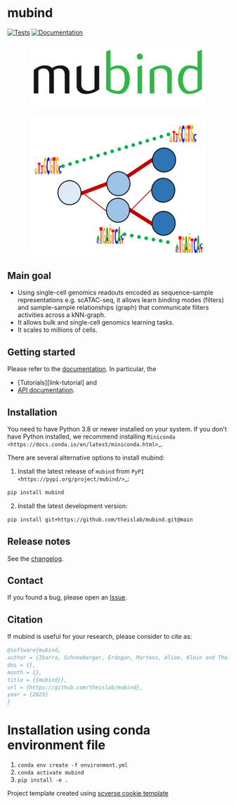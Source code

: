 # mubind

[![Tests][badge-tests]][link-tests]
[![Documentation][badge-docs]][link-docs]

[badge-tests]: https://img.shields.io/github/workflow/status/ilibarra/mubind/Test/main
[link-tests]: https://github.com/theislab/mubind/actions/workflows/test.yml
[badge-docs]: https://img.shields.io/readthedocs/mubind

<p align="center">
    <img src="docs/logo.png"
    width="400px" alt="mubind logo">
    </a>
</p>

<p align="center">
    <img src="docs/cartoon.png"
    width="400px" alt="mubind logo">
    </a>
</p>

## Main goal

- Using single-cell genomics readouts encoded as sequence-sample  representations e.g. scATAC-seq, it allows learn binding modes (filters) and sample-sample relationships (graph) that communicate filters activities across a kNN-graph.
- It allows bulk and single-cell genomics learning tasks.
- It scales to millions of cells.

## Getting started

Please refer to the [documentation][link-docs]. In particular, the

-   [Tutorials][link-tutorial] and
-   [API documentation][link-api].

## Installation

You need to have Python 3.8 or newer installed on your system. If you don't have
Python installed, we recommend installing `Miniconda <https://docs.conda.io/en/latest/miniconda.html>`\_.

There are several alternative options to install mubind:

1. Install the latest release of `mubind` from `PyPI <https://pypi.org/project/mubind/>`_:

```bash
pip install mubind
```

2. Install the latest development version:

```bash
pip install git+https://github.com/theislab/mubind.git@main
```

## Release notes

See the [changelog][changelog].

## Contact

If you found a bug, please open an [Issue](https://github.com/theislab/mubind/issues).

## Citation

If mubind is useful for your research, please consider to cite as:
```bibtex
@software{mubind,
author = {Ibarra, Schneeberger, Erdogan, Martens, Aliee, Klein and Theis FJ},
doi = {},
month = {},
title = {{mubind}},
url = {https://github.com/theislab/mubind},
year = {2023}
}
```

[issue-tracker]: https://github.com/theislab/mubind/issues
[changelog]: https://mubind.readthedocs.io/latest/changelog.html
[link-docs]: https://mubind.readthedocs.io
[link-api]: https://mubind.readthedocs.io/latest/api.html

# Installation using conda environment file

1. `conda env create -f environment.yml`
2. `conda activate mubind`
3. `pip install -e .`

Project template created using [scverse cookie template](https://github.com/scverse/cookiecutter-scverse)